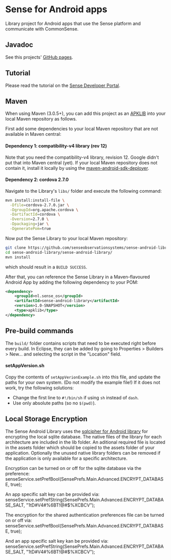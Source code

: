 # Sense for Android apps

Library project for Android apps that use the Sense platform and communicate with CommonSense.

## Javadoc

See this projects' [GitHub pages](http://senseobservationsystems.github.com/sense-android-library).

## Tutorial

Please read the tutorial on the [Sense Developer Portal](http://developer.sense-os.nl/Libraries/Android).

## Maven

When using Maven (3.0.5+), you can add this project as an 
[APKLIB](https://code.google.com/p/maven-android-plugin/wiki/ApkLib)
into your local Maven repository as follows.

First add some dependencies to your local Maven repository that are not available 
in Maven central:

#### Dependency 1: compatibility-v4 library (rev 12)

Note that you need the compatibility-v4 library, revision 12. Google didn't put that 
into Maven central (yet). If your local Maven repository does not contain it, install 
it locally by using the 
[maven-android-sdk-deployer](https://github.com/mosabua/maven-android-sdk-deployer).

#### Dependency 2: cordova 2.7.0

Navigate to the Library's `libs/` folder and execute the following command:

```bash
mvn install:install-file \
  -Dfile=cordova-2.7.0.jar \
  -DgroupId=org.apache.cordova \
  -DartifactId=cordova \
  -Dversion=2.7.0 \
  -Dpackaging=jar \
  -DgeneratePom=true
```
Now put the Sense Library to your local Maven repository:

```bash
git clone https://github.com/senseobservationsystems/sense-android-library
cd sense-android-library/sense-android-library/
mvn install
```
which should result in a `BUILD SUCCESS`.

After that, you can reference the Sense Library in a Maven-flavoured Android App 
by adding the following dependency to your POM:

```xml
<dependency> 
    <groupId>nl.sense_os</groupId> 
    <artifactId>sense-android-library</artifactId> 
    <version>1.0-SNAPSHOT</version> 
    <type>apklib</type>
</dependency>
```

## Pre-build commands

The `build/` folder contains scripts that need to be executed right before every build.
In Eclipse, they can be added by going to Properties > Builders > New... and selecting the script in the "Location" field.

#### setAppVersion.sh
Copy the contents of `setAppVerionExample.sh` into this file, and update the paths for your own system. (Do not modify the example file!)
If it does not work, try the following solutions:
- Change the first line to `#!/bin/sh` if using `sh` instead of `dash`.
- Use only absolute paths (so no `$(pwd)`).

## Local Storage Encryption

The Sense Android Library uses the [sqlcipher for Android library](https://www.zetetic.net/sqlcipher/sqlcipher-for-android/) for encrypting the local sqlite database.
The native files of the library for each architecture are included in the lib folder. An aditional required file is located in the assets folder which should be copied to the assets folder of your application.
Optionally the unused native library folders can be removed if the application is only available for a specific architecture.

Encryption can be turned on or off for the sqlite database via the preference:
senseService.setPrefBool(SensePrefs.Main.Advanced.ENCRYPT_DATABASE, true);

An app specific salt key can be provided via:
senseService.setPrefString(SensePrefs.Main.Advanced.ENCRYPT_DATABASE_SALT, "1tD#V4#%6BT!@#$%XCBCV");

The encryption for the shared authentication preferences file can be turned on or off via:
senseService.setPrefBool(SensePrefs.Main.Advanced.ENCRYPT_DATABASE, true);

And an app specific salt key kan be provided via:
senseService.setPrefString(SensePrefs.Main.Advanced.ENCRYPT_DATABASE_SALT, "1tD#V4#%6BT!@#$%XCBCV");
